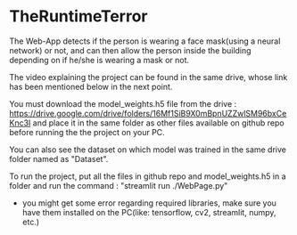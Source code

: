 # TheRuntimeTerror
The Web-App detects if the person is wearing a face mask(using a neural network) or not, and can then allow the person inside the building depending on if he/she is wearing a mask or not.

The video explaining the project can be found in the same drive, whose link has been mentioned below in the next point.

You must download the model_weights.h5 file  from the drive : https://drive.google.com/drive/folders/16Mf1SiB9X0mBpnUZZwlSM96bxCeKnc3I
and place it in the same folder as other files available on github repo before running the the project on your PC.

You can also see the dataset on which model was trained in the same drive folder named as "Dataset".

To run the project, put all the files in github repo and model_weights.h5 in a folder and run the command : "streamlit run ./WebPage.py"
- you might get some error regarding required libraries, make sure you have them installed on the PC(like: tensorflow, cv2, streamlit, numpy, etc.)